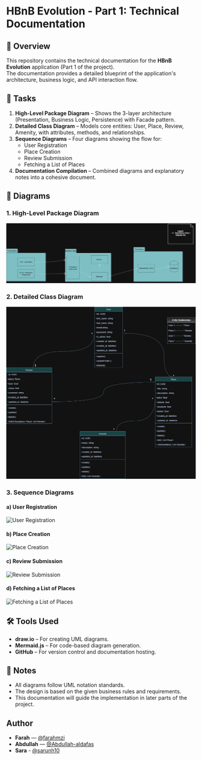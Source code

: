 # HBnB Evolution - Part 1: Technical Documentation

## 📖 Overview
This repository contains the technical documentation for the **HBnB Evolution** application (Part 1 of the project).  
The documentation provides a detailed blueprint of the application's architecture, business logic, and API interaction flow.

## 📝 Tasks
1. **High-Level Package Diagram** – Shows the 3-layer architecture (Presentation, Business Logic, Persistence) with Facade pattern.
2. **Detailed Class Diagram** – Models core entities: User, Place, Review, Amenity, with attributes, methods, and relationships.
3. **Sequence Diagrams** – Four diagrams showing the flow for:
   - User Registration
   - Place Creation
   - Review Submission
   - Fetching a List of Places
4. **Documentation Compilation** – Combined diagrams and explanatory notes into a cohesive document.

## 📂 Diagrams

### 1. High-Level Package Diagram
![High Level Package Diagram](part1/High-Level%20Package%20Diagram.jpg)

### 2. Detailed Class Diagram
![Class Diagram](part1/Class%20Diagram.jpg)


### 3. Sequence Diagrams
#### a) User Registration
![User Registration](https://i.postimg.cc/L8QkfMCX/User-Registration.png)
#### b) Place Creation
![Place Creation](https://i.postimg.cc/mZ3Qj9XK/Place-Creation.png)
#### c) Review Submission
![Review Submission](https://i.postimg.cc/wMkLBKR9/Review-Submission.png)
#### d) Fetching a List of Places
![Fetching a List of Places](https://i.postimg.cc/XJSCcNwV/Fetching-a-List-of-Places.png)

## 🛠 Tools Used
- **draw.io** – For creating UML diagrams.
- **Mermaid.js** – For code-based diagram generation.
- **GitHub** – For version control and documentation hosting.

## 📌 Notes
- All diagrams follow UML notation standards.
- The design is based on the given business rules and requirements.
- This documentation will guide the implementation in later parts of the project.

## Author
- **Farah** — [@farahmzi](https://github.com/farahmzi)
- **Abdullah** — [@Abdullah-aldafas](https://github.com/Abdullah-aldafas)
- **Sara** - [@sarunh10](https://github.com/sarunh10)
